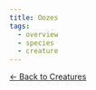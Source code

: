 ```yaml
---
title: Oozes
tags:
  - overview
  - species
  - creature
---
```

[<- Back to Creatures](../../index.md)